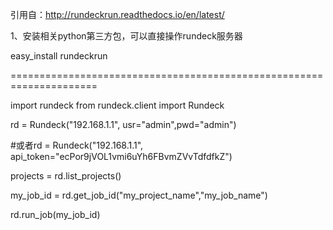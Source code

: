 引用自：http://rundeckrun.readthedocs.io/en/latest/

1、安装相关python第三方包，可以直接操作rundeck服务器

easy_install rundeckrun


=====================================================================

import rundeck
from rundeck.client import Rundeck

rd = Rundeck("192.168.1.1", usr="admin",pwd="admin")

#或者rd = Rundeck("192.168.1.1", api_token="ecPor9jVOL1vmi6uYh6FBvmZVvTdfdfkZ")

projects = rd.list_projects()

my_job_id = rd.get_job_id("my_project_name","my_job_name")

rd.run_job(my_job_id)
